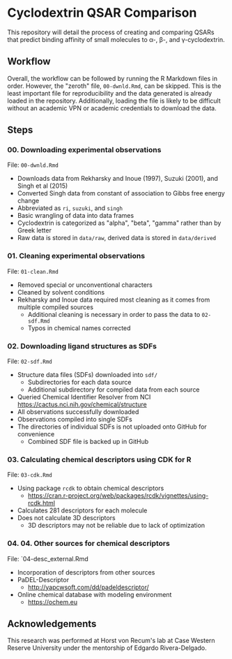 # Cyclodextrin QSAR Comparison

This repository will detail the process of creating and comparing QSARs that predict binding affinity of small molecules to  α-, β-, and γ-cyclodextrin.

## Workflow

Overall, the workflow can be followed by running the R Markdown files in order. However, the "zeroth" file, `00-dwnld.Rmd`, can be skipped. This is the least important file for reproducibility and the data generated is already loaded in the repository. Additionally, loading the file is likely to be difficult without an academic VPN or academic credentials to download the data. 

## Steps

### 00. Downloading experimental observations

File: `00-dwnld.Rmd`

- Downloads data from Rekharsky and Inoue (1997), Suzuki (2001), and Singh et al (2015)
- Converted Singh data from constant of association to Gibbs free energy change
- Abbreviated as `ri`, `suzuki`, and `singh`
- Basic wrangling of data into data frames
- Cyclodextrin is categorized as "alpha", "beta", "gamma" rather than by Greek letter
- Raw data is stored in `data/raw`, derived data is stored in `data/derived`

### 01. Cleaning experimental observations

File: `01-clean.Rmd`

- Removed special or unconventional characters
- Cleaned by solvent conditions
- Rekharsky and Inoue data required most cleaning as it comes from multiple compiled sources
  - Additional cleaning is necessary in order to pass the data to `02-sdf.Rmd`
  - Typos in chemical names corrected

### 02. Downloading ligand structures as SDFs

File: `02-sdf.Rmd`

- Structure data files (SDFs) downloaded into `sdf/`
  - Subdirectories for each data source
  - Additional subdirectory for compiled data from each source
- Queried Chemical Identifier Resolver from NCI https://cactus.nci.nih.gov/chemical/structure
- All observations successfully downloaded
- Observations compiled into single SDFs
- The directories of individual SDFs is not uploaded onto GitHub for convenience
  - Combined SDF file is backed up in GitHub

### 03. Calculating chemical descriptors using CDK for R

File: `03-cdk.Rmd`

- Using package `rcdk` to obtain chemical descriptors
  - https://cran.r-project.org/web/packages/rcdk/vignettes/using-rcdk.html
- Calculates 281 descriptors for each molecule
- Does not calculate 3D descriptors
  - 3D descriptors may not be reliable due to lack of optimization

### 04. 04. Other sources for chemical descriptors

File: `04-desc_external.Rmd

- Incorporation of descriptors from other sources
- PaDEL-Descriptor
  - http://yapcwsoft.com/dd/padeldescriptor/
- Online chemical database with modeling environment
  - https://ochem.eu

## Acknowledgements

This research was performed at Horst von Recum's lab at Case Western Reserve University under the mentorship of Edgardo Rivera-Delgado. 